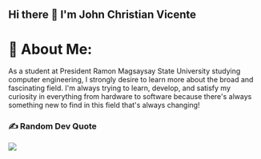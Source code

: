 ## Hi there 👋 I'm John Christian Vicente

# 💫 About Me:
As a student at President Ramon Magsaysay State University studying computer engineering, I strongly desire to learn more about the broad and fascinating field. I'm always trying to learn, develop, and satisfy my curiosity in everything from hardware to software because there's always something new to find in this field that's always changing!

### ✍️ Random Dev Quote
![](https://quotes-github-readme.vercel.app/api?type=horizontal&theme=dark)

<!-- Proudly created with GPRM ( https://gprm.itsvg.in ) -->
